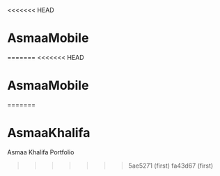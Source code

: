 <<<<<<< HEAD
# AsmaaMobile
=======
<<<<<<< HEAD
# AsmaaMobile
=======
# AsmaaKhalifa
Asmaa Khalifa Portfolio
>>>>>>> 5ae5271 (first)
>>>>>>> fa43d67 (first)
